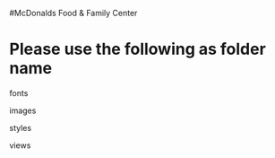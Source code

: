#McDonalds Food & Family Center

Please use the following as folder name
========================================

fonts

images

styles

views
